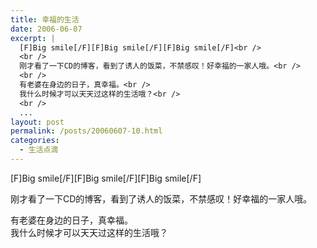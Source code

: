 ```yaml
---
title: 幸福的生活
date: 2006-06-07
excerpt: |
  [F]Big smile[/F][F]Big smile[/F][F]Big smile[/F]<br />
  <br />
  刚才看了一下CD的博客，看到了诱人的饭菜，不禁感叹！好幸福的一家人哦。<br />
  <br />
  有老婆在身边的日子，真幸福。<br />
  我什么时候才可以天天过这样的生活哦？<br />
  <br />
  ...
layout: post
permalink: /posts/20060607-10.html
categories:
  - 生活点滴
---
```

\[F]Big smile[/F\]\[F\]Big smile\[/F\]\[F\]Big smile[/F]

刚才看了一下CD的博客，看到了诱人的饭菜，不禁感叹！好幸福的一家人哦。

有老婆在身边的日子，真幸福。  
我什么时候才可以天天过这样的生活哦？